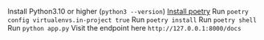 Install Python3.10 or higher (`python3 --version`)
[Install poetry](https://python-poetry.org/docs/#installing-with-the-official-installer)
Run `poetry config virtualenvs.in-project true`
Run `poetry install`
Run `poetry shell`
Run `python app.py`
Visit the endpoint here `http://127.0.0.1:8000/docs`